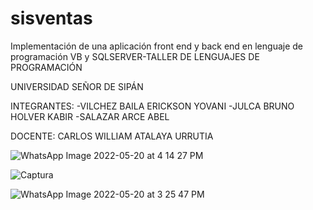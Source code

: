# sisventas

Implementación de una aplicación front end y back end en lenguaje de programación VB y SQLSERVER-TALLER DE LENGUAJES DE PROGRAMACIÓN

UNIVERSIDAD SEÑOR DE SIPÁN

INTEGRANTES: -VILCHEZ BAILA ERICKSON YOVANI -JULCA BRUNO HOLVER KABIR -SALAZAR ARCE ABEL

DOCENTE: CARLOS WILLIAM ATALAYA URRUTIA


![WhatsApp Image 2022-05-20 at 4 14 27 PM](https://user-images.githubusercontent.com/77027345/169626183-f0165e9f-cbca-460a-a876-b1541422779f.jpeg)




![Captura](https://user-images.githubusercontent.com/77027345/169626226-2e90e0e1-d249-4e5a-85ef-bdd8339e7b2a.PNG)





![WhatsApp Image 2022-05-20 at 3 25 47 PM](https://user-images.githubusercontent.com/77027345/169626247-a774bd06-f60e-49ed-be38-3683b1c8e61e.jpeg)
